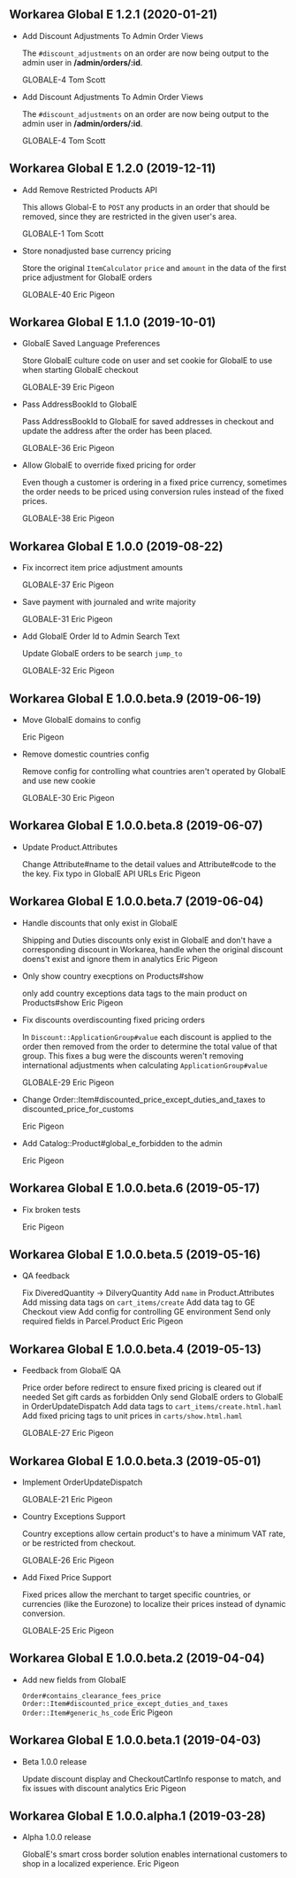 Workarea Global E 1.2.1 (2020-01-21)
--------------------------------------------------------------------------------

*   Add Discount Adjustments To Admin Order Views

    The `#discount_adjustments` on an order are now being output to the
    admin user in **/admin/orders/:id**.

    GLOBALE-4
    Tom Scott

*   Add Discount Adjustments To Admin Order Views

    The `#discount_adjustments` on an order are now being output to the
    admin user in **/admin/orders/:id**.

    GLOBALE-4
    Tom Scott



Workarea Global E 1.2.0 (2019-12-11)
--------------------------------------------------------------------------------

*   Add Remove Restricted Products API

    This allows Global-E to `POST` any products in an order that should be
    removed, since they are restricted in the given user's area.

    GLOBALE-1
    Tom Scott

*   Store nonadjusted base currency pricing

    Store the original `ItemCalculator` `price` and `amount` in the data of
    the first price adjustment for GlobalE orders

    GLOBALE-40
    Eric Pigeon



Workarea Global E 1.1.0 (2019-10-01)
--------------------------------------------------------------------------------

*   GlobalE Saved Language Preferences

    Store GlobalE culture code on user and set cookie for GlobalE to use
    when starting GlobalE checkout

    GLOBALE-39
    Eric Pigeon

*   Pass AddressBookId to GlobalE

    Pass AddressBookId to GlobalE for saved addresses in checkout and update
    the address after the order has been placed.

    GLOBALE-36
    Eric Pigeon

*   Allow GlobalE to override fixed pricing for order

    Even though a customer is ordering in a fixed price currency, sometimes
    the order needs to be priced using conversion rules instead of the fixed
    prices.

    GLOBALE-38
    Eric Pigeon



Workarea Global E 1.0.0 (2019-08-22)
--------------------------------------------------------------------------------

*   Fix incorrect item price adjustment amounts

    GLOBALE-37
    Eric Pigeon

*   Save payment with journaled and write majority

    GLOBALE-31
    Eric Pigeon

*   Add GlobalE Order Id to Admin Search Text

    Update GlobalE orders to be search `jump_to`

    GLOBALE-32
    Eric Pigeon



Workarea Global E 1.0.0.beta.9 (2019-06-19)
--------------------------------------------------------------------------------

*   Move GlobalE domains to config

    Eric Pigeon

*   Remove domestic countries config

    Remove config for controlling what countries aren't operated by GlobalE
    and use new cookie

    GLOBALE-30
    Eric Pigeon



Workarea Global E 1.0.0.beta.8 (2019-06-07)
--------------------------------------------------------------------------------

*   Update Product.Attributes

    Change Attribute#name to the detail values and Attribute#code to the the
    key.
    Fix typo in GlobalE API URLs
    Eric Pigeon



Workarea Global E 1.0.0.beta.7 (2019-06-04)
--------------------------------------------------------------------------------

*   Handle discounts that only exist in GlobalE

    Shipping and Duties discounts only exist in GlobalE and don't have a
    corresponding discount in Workarea, handle when the original discount
    doens't exist and ignore them in analytics
    Eric Pigeon

*   Only show country execptions on Products#show

    only add country exceptions data tags to the main product on
    Products#show
    Eric Pigeon

*   Fix discounts overdiscounting fixed pricing orders

    In `Discount::ApplicationGroup#value` each discount is applied to the
    order then removed from the order to determine the total value of that
    group. This fixes a bug were the discounts weren't removing
    international adjustments when calculating `ApplicationGroup#value`

    GLOBALE-29
    Eric Pigeon

*   Change Order::Item#discounted_price_except_duties_and_taxes to discounted_price_for_customs

    Eric Pigeon

*   Add Catalog::Product#global_e_forbidden to the admin

    Eric Pigeon



Workarea Global E 1.0.0.beta.6 (2019-05-17)
--------------------------------------------------------------------------------

*   Fix broken tests

    Eric Pigeon



Workarea Global E 1.0.0.beta.5 (2019-05-16)
--------------------------------------------------------------------------------

*   QA feedback

    Fix DiveredQuantity -> DilveryQuantity
    Add `name` in Product.Attributes
    Add missing data tags on `cart_items/create`
    Add data tag to GE Checkout view
    Add config for controlling GE environment
    Send only required fields in Parcel.Product
    Eric Pigeon



Workarea Global E 1.0.0.beta.4 (2019-05-13)
--------------------------------------------------------------------------------

*   Feedback from GlobalE QA

    Price order before redirect to ensure fixed pricing is cleared out if
    needed
    Set gift cards as forbidden
    Only send GlobalE orders to GlobalE in OrderUpdateDispatch
    Add data tags to `cart_items/create.html.haml`
    Add fixed pricing tags to unit prices in `carts/show.html.haml`

    GLOBALE-27
    Eric Pigeon



Workarea Global E 1.0.0.beta.3 (2019-05-01)
--------------------------------------------------------------------------------

*   Implement OrderUpdateDispatch

    GLOBALE-21
    Eric Pigeon

*   Country Exceptions Support

    Country exceptions allow certain product's to have a minimum VAT rate,
    or be restricted from checkout.

    GLOBALE-26
    Eric Pigeon

*   Add Fixed Price Support

    Fixed prices allow the merchant to target specific countries, or
    currencies (like the Eurozone) to localize their prices instead of
    dynamic conversion.

    GLOBALE-25
    Eric Pigeon



Workarea Global E 1.0.0.beta.2 (2019-04-04)
--------------------------------------------------------------------------------

*   Add new fields from GlobalE

    `Order#contains_clearance_fees_price`
    `Order::Item#discounted_price_except_duties_and_taxes`
    `Order::Item#generic_hs_code`
    Eric Pigeon



Workarea Global E 1.0.0.beta.1 (2019-04-03)
--------------------------------------------------------------------------------

*   Beta 1.0.0 release

    Update discount display and CheckoutCartInfo response to match, and fix
    issues with discount analytics
    Eric Pigeon



Workarea Global E 1.0.0.alpha.1 (2019-03-28)
--------------------------------------------------------------------------------

*   Alpha 1.0.0 release

    GlobalE's smart cross border solution enables international customers to
    shop in a localized experience.
    Eric Pigeon



